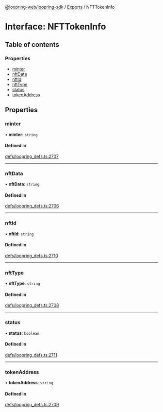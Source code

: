 [@loopring-web/loopring-sdk](../README.md) / [Exports](../modules.md) / NFTTokenInfo

# Interface: NFTTokenInfo

## Table of contents

### Properties

- [minter](NFTTokenInfo.md#minter)
- [nftData](NFTTokenInfo.md#nftdata)
- [nftId](NFTTokenInfo.md#nftid)
- [nftType](NFTTokenInfo.md#nfttype)
- [status](NFTTokenInfo.md#status)
- [tokenAddress](NFTTokenInfo.md#tokenaddress)

## Properties

### minter

• **minter**: `string`

#### Defined in

[defs/loopring_defs.ts:2707](https://github.com/Loopring/loopring_sdk/blob/6d0be7c/src/defs/loopring_defs.ts#L2707)

___

### nftData

• **nftData**: `string`

#### Defined in

[defs/loopring_defs.ts:2706](https://github.com/Loopring/loopring_sdk/blob/6d0be7c/src/defs/loopring_defs.ts#L2706)

___

### nftId

• **nftId**: `string`

#### Defined in

[defs/loopring_defs.ts:2710](https://github.com/Loopring/loopring_sdk/blob/6d0be7c/src/defs/loopring_defs.ts#L2710)

___

### nftType

• **nftType**: `string`

#### Defined in

[defs/loopring_defs.ts:2708](https://github.com/Loopring/loopring_sdk/blob/6d0be7c/src/defs/loopring_defs.ts#L2708)

___

### status

• **status**: `boolean`

#### Defined in

[defs/loopring_defs.ts:2711](https://github.com/Loopring/loopring_sdk/blob/6d0be7c/src/defs/loopring_defs.ts#L2711)

___

### tokenAddress

• **tokenAddress**: `string`

#### Defined in

[defs/loopring_defs.ts:2709](https://github.com/Loopring/loopring_sdk/blob/6d0be7c/src/defs/loopring_defs.ts#L2709)

